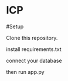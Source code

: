 # ICP

#Setup

 Clone this repository.

 install requirements.txt

 connect your database 

 then run app.py
